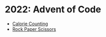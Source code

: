 # 2022: Advent of Code

- [Calorie Counting](day_1_calorie_counting.md)
- [Rock Paper Scissors](day_2_rock_paper_scissors.md)
